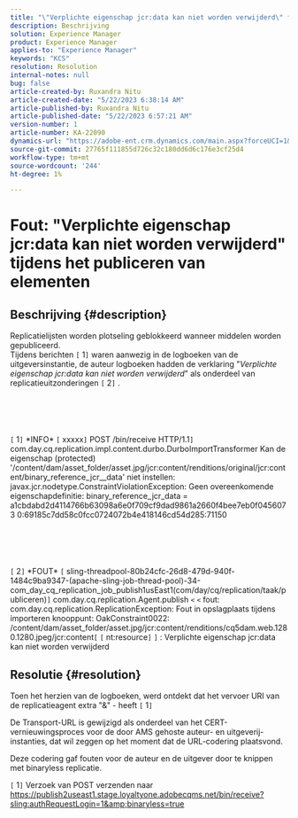 ```yaml
---
title: "\"Verplichte eigenschap jcr:data kan niet worden verwijderd\" fout tijdens het publiceren van elementen"
description: Beschrijving
solution: Experience Manager
product: Experience Manager
applies-to: "Experience Manager"
keywords: "KCS"
resolution: Resolution
internal-notes: null
bug: false
article-created-by: Ruxandra Nitu
article-created-date: "5/22/2023 6:38:14 AM"
article-published-by: Ruxandra Nitu
article-published-date: "5/22/2023 6:57:21 AM"
version-number: 1
article-number: KA-22090
dynamics-url: "https://adobe-ent.crm.dynamics.com/main.aspx?forceUCI=1&pagetype=entityrecord&etn=knowledgearticle&id=68981235-6bf8-ed11-8849-6045bd006793"
source-git-commit: 27765f111855d726c32c180dd6d6c176e3cf25d4
workflow-type: tm+mt
source-wordcount: '244'
ht-degree: 1%

---
```


# Fout: &quot;Verplichte eigenschap jcr:data kan niet worden verwijderd&quot; tijdens het publiceren van elementen

## Beschrijving {#description}

Replicatielijsten worden plotseling geblokkeerd wanneer middelen worden gepubliceerd. 
<br>Tijdens berichten `[` 1`]`  waren aanwezig in de logboeken van de uitgeversinstantie, de auteur logboeken hadden de verklaring &quot;*Verplichte eigenschap jcr:data kan niet worden verwijderd*&quot; als onderdeel van replicatieuitzonderingen `[` 2`]` .<br><br> <br><br> <br><br>`[` 1`]`  \*INFO\* `[` xxxxx`]`  POST /bin/receive HTTP/1.1`]`  com.day.cq.replication.impl.content.durbo.DurboImportTransformer Kan de eigenschap (protected) &#39;/content/dam/asset_folder/asset.jpg/jcr:content/renditions/original/jcr:content/binary_reference_jcr__data&#39; niet instellen: javax.jcr.nodetype.ConstraintViolationException: Geen overeenkomende eigenschapdefinitie: binary_reference_jcr_data = a1cbdabd2d4114766b63098a6e0f709cf9dad9861a2660f4bee7eb0f0456073 0:69185c7dd58c0fcc0724072b4e418146cd54d285:71150<br><br> <br><br> <br><br>`[` 2`]`  \*FOUT\* `[` sling-threadpool-80b24cfc-26d8-479d-940f-1484c9ba9347-(apache-sling-job-thread-pool)-34-com_day_cq_replication_job_publish1usEast1(com/day/cq/replication/taak/publiceren)`]`  com.day.cq.replication.Agent.publish `<` `<`  fout: com.day.cq.replication.ReplicationException: Fout in opslagplaats tijdens importeren knooppunt: OakConstraint0022: /content/dam/asset_folder/asset.jpg/jcr:content/renditions/cq5dam.web.1280.1280.jpeg/jcr:content`[` `[` nt:resource`]` `]` : Verplichte eigenschap jcr:data kan niet worden verwijderd

## Resolutie {#resolution}


Toen het herzien van de logboeken, werd ontdekt dat het vervoer URI van de replicatieagent extra &quot;&amp;&quot; - heeft `[` 1`]`

De Transport-URL is gewijzigd als onderdeel van het CERT-vernieuwingsproces voor de door AMS gehoste auteur- en uitgeverij-instanties, dat wil zeggen op het moment dat de URL-codering plaatsvond.

Deze codering gaf fouten voor de auteur en de uitgever door te knippen met binaryless replicatie.



`[` 1`]`  Verzoek van POST verzenden naar https://publish2useast1.stage.loyaltyone.adobecqms.net/bin/receive?sling:authRequestLogin=1&amp;binaryless=true


